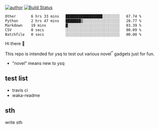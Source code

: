 [![author](https://img.shields.io/badge/author-ysq-green)](https://github.com/Yang-Shiqin)
[![Build Status](https://app.travis-ci.com/Yang-Shiqin/testall.svg?branch=main)](https://app.travis-ci.com/Yang-Shiqin/testall)

<!--START_SECTION:waka-->

```txt
Other       6 hrs 33 mins   █████████████████░░░░░░░░   67.74 %
Python      2 hrs 47 mins   ███████▒░░░░░░░░░░░░░░░░░   28.77 %
Markdown    19 mins         █░░░░░░░░░░░░░░░░░░░░░░░░   03.39 %
CSV         0 secs          ░░░░░░░░░░░░░░░░░░░░░░░░░   00.09 %
Batchfile   0 secs          ░░░░░░░░░░░░░░░░░░░░░░░░░   00.00 %
```

<!--END_SECTION:waka-->

Hi there 👋

This repo is intended for ysq to test out various novel<sup>*</sup> gadgets just for fun.

- "novel" means new to ysq

## test list
- travis ci
- waka-readme


## sth
write sth

